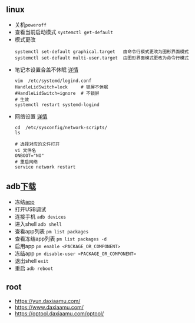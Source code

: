 ## linux
 * 关机`poweroff`
 * 查看当前启动模式 `systemctl get-default`
 * 模式更改
   ```
   systemctl set-default graphical.target   由命令行模式更改为图形界面模式
   systemctl set-default multi-user.target  由图形界面模式更改为命令行模式
   ```
 * 笔记本设置合盖不休眠 [详情](https://feishujun.blog.csdn.net/article/details/121534918?spm=1001.2101.3001.6661.1&utm_medium=distribute.pc_relevant_t0.none-task-blog-2%7Edefault%7ECTRLIST%7Edefault-1.pc_relevant_paycolumn_v2&depth_1-utm_source=distribute.pc_relevant_t0.none-task-blog-2%7Edefault%7ECTRLIST%7Edefault-1.pc_relevant_paycolumn_v2&utm_relevant_index=1)
   ```
   vim  /etc/systemd/logind.conf
   HandleLidSwitch=lock     # 锁屏不休眠
   #HandleLidSwitch=ignore  # 不锁屏
   # 生效
   systemctl restart systemd-logind
   ```
 * 网络设置 [详情](https://blog.csdn.net/yehuizhuang/article/details/79795603)
   ```
   cd  /etc/sysconfig/network-scripts/
   ls
   
   # 选择对应的文件打开
   vi 文件名
   ONBOOT="NO"
   # 重启网络
   service network restart
   ```

## adb[下载](https://www.xda-developers.com/install-adb-windows-macos-linux/)
 * 冻结[app](https://ailitonia.com/archives/android%E6%89%8B%E6%9C%BA%E4%BD%BF%E7%94%A8adb%E5%86%BB%E7%BB%93-%E7%A6%81%E7%94%A8%E7%B3%BB%E7%BB%9F%E5%BA%94%E7%94%A8/)
 * 打开USB调试
 * 连接手机 `adb devices`
 * 进入shell `adb shell`
 * 查看app列表 `pm list packages`
 * 查看冻结app列表 `pm list packages -d`
 * 启用app `pm enable <PACKAGE_OR_COMPONENT>`
 * 冻结app `pm disable-user <PACKAGE_OR_COMPONENT>`
 * 退出shell `exit`
 * 重启 `adb reboot`

## root
 * https://yun.daxiaamu.com/
 * https://www.daxiaamu.com/
 * https://optool.daxiaamu.com/optool/
